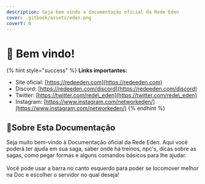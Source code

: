 ```yaml
---
description: Seja bem vindo a documentação oficial da Rede Eden
cover: .gitbook/assets/eden.png
coverY: 0
---
```


# 👋 Bem vindo!



{% hint style="success" %}
**Links importantes:**

* Site oficial: [https://redeeden.com](https://redeeden.com)
* Discord: [https://redeeden.com/discord](https://redeeden.com/discord)
* Twitter: [https://twitter.com/rede\_eden](https://twitter.com/rede\_eden)
* Instagram: [https://www.instagram.com/networkeden/](https://www.instagram.com/networkeden/)
{% endhint %}

## :scroll:Sobre Esta Documentação

Seja muito bem-vindo à Documentação oficial da Rede Eden. Aqui você poderá ter ajuda em sua saga, saber onde há treinos, npc's, dicas sobre as sagas, como pegar formas e alguns comandos básicos para lhe ajudar.\
\
Você pode usar a barra no canto esquerdo para poder se locomover melhor na Doc e escolher o servidor no qual deseja!
